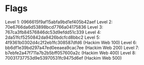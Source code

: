 # Flags

Level 1: 0966615f9af15abfa9bd1ef405b42aef
Level 2: 70e6766da6d53898bcd7766a04175836
Level 3: 767ca3fb84576846dc53d9efdd51c339
Level 4: 2da51fcf5250842da9426bdcfcd8bbc2
Level 5: 4f9361b0302d4c2f2eb1fc308587dfd6 (Hackim Web 100)
Level 6: bb6df1e39bd297a47ed0eeaea9cac7ee (Hackim Web 200)
Level 7: b7ebfe2a47f711a7b2b5bff057600a2c (Hackim Web 400)
Level 8: 70031737753d9e53970531fc9475d6ef (Hackim Web 500)
